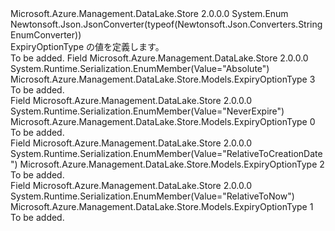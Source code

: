 <Type Name="ExpiryOptionType" FullName="Microsoft.Azure.Management.DataLake.Store.Models.ExpiryOptionType">
  <TypeSignature Language="C#" Value="public enum ExpiryOptionType" />
  <TypeSignature Language="ILAsm" Value=".class public auto ansi sealed ExpiryOptionType extends System.Enum" />
  <TypeSignature Language="DocId" Value="T:Microsoft.Azure.Management.DataLake.Store.Models.ExpiryOptionType" />
  <TypeSignature Language="VB.NET" Value="Public Enum ExpiryOptionType" />
  <TypeSignature Language="F#" Value="type ExpiryOptionType = " />
  <AssemblyInfo>
    <AssemblyName>Microsoft.Azure.Management.DataLake.Store</AssemblyName>
    <AssemblyVersion>2.0.0.0</AssemblyVersion>
  </AssemblyInfo>
  <Base>
    <BaseTypeName>System.Enum</BaseTypeName>
  </Base>
  <Attributes>
    <Attribute>
      <AttributeName>Newtonsoft.Json.JsonConverter(typeof(Newtonsoft.Json.Converters.StringEnumConverter))</AttributeName>
    </Attribute>
  </Attributes>
  <Docs>
    <summary>
            ExpiryOptionType の値を定義します。
            </summary>
    <remarks>To be added.</remarks>
  </Docs>
  <Members>
    <Member MemberName="Absolute">
      <MemberSignature Language="C#" Value="Absolute" />
      <MemberSignature Language="ILAsm" Value=".field public static literal valuetype Microsoft.Azure.Management.DataLake.Store.Models.ExpiryOptionType Absolute = int32(3)" />
      <MemberSignature Language="DocId" Value="F:Microsoft.Azure.Management.DataLake.Store.Models.ExpiryOptionType.Absolute" />
      <MemberSignature Language="VB.NET" Value="Absolute" />
      <MemberSignature Language="F#" Value="Absolute = 3" Usage="Microsoft.Azure.Management.DataLake.Store.Models.ExpiryOptionType.Absolute" />
      <MemberType>Field</MemberType>
      <AssemblyInfo>
        <AssemblyName>Microsoft.Azure.Management.DataLake.Store</AssemblyName>
        <AssemblyVersion>2.0.0.0</AssemblyVersion>
      </AssemblyInfo>
      <Attributes>
        <Attribute>
          <AttributeName>System.Runtime.Serialization.EnumMember(Value="Absolute")</AttributeName>
        </Attribute>
      </Attributes>
      <ReturnValue>
        <ReturnType>Microsoft.Azure.Management.DataLake.Store.Models.ExpiryOptionType</ReturnType>
      </ReturnValue>
      <MemberValue>3</MemberValue>
      <Docs>
        <summary>To be added.</summary>
      </Docs>
    </Member>
    <Member MemberName="NeverExpire">
      <MemberSignature Language="C#" Value="NeverExpire" />
      <MemberSignature Language="ILAsm" Value=".field public static literal valuetype Microsoft.Azure.Management.DataLake.Store.Models.ExpiryOptionType NeverExpire = int32(0)" />
      <MemberSignature Language="DocId" Value="F:Microsoft.Azure.Management.DataLake.Store.Models.ExpiryOptionType.NeverExpire" />
      <MemberSignature Language="VB.NET" Value="NeverExpire" />
      <MemberSignature Language="F#" Value="NeverExpire = 0" Usage="Microsoft.Azure.Management.DataLake.Store.Models.ExpiryOptionType.NeverExpire" />
      <MemberType>Field</MemberType>
      <AssemblyInfo>
        <AssemblyName>Microsoft.Azure.Management.DataLake.Store</AssemblyName>
        <AssemblyVersion>2.0.0.0</AssemblyVersion>
      </AssemblyInfo>
      <Attributes>
        <Attribute>
          <AttributeName>System.Runtime.Serialization.EnumMember(Value="NeverExpire")</AttributeName>
        </Attribute>
      </Attributes>
      <ReturnValue>
        <ReturnType>Microsoft.Azure.Management.DataLake.Store.Models.ExpiryOptionType</ReturnType>
      </ReturnValue>
      <MemberValue>0</MemberValue>
      <Docs>
        <summary>To be added.</summary>
      </Docs>
    </Member>
    <Member MemberName="RelativeToCreationDate">
      <MemberSignature Language="C#" Value="RelativeToCreationDate" />
      <MemberSignature Language="ILAsm" Value=".field public static literal valuetype Microsoft.Azure.Management.DataLake.Store.Models.ExpiryOptionType RelativeToCreationDate = int32(2)" />
      <MemberSignature Language="DocId" Value="F:Microsoft.Azure.Management.DataLake.Store.Models.ExpiryOptionType.RelativeToCreationDate" />
      <MemberSignature Language="VB.NET" Value="RelativeToCreationDate" />
      <MemberSignature Language="F#" Value="RelativeToCreationDate = 2" Usage="Microsoft.Azure.Management.DataLake.Store.Models.ExpiryOptionType.RelativeToCreationDate" />
      <MemberType>Field</MemberType>
      <AssemblyInfo>
        <AssemblyName>Microsoft.Azure.Management.DataLake.Store</AssemblyName>
        <AssemblyVersion>2.0.0.0</AssemblyVersion>
      </AssemblyInfo>
      <Attributes>
        <Attribute>
          <AttributeName>System.Runtime.Serialization.EnumMember(Value="RelativeToCreationDate")</AttributeName>
        </Attribute>
      </Attributes>
      <ReturnValue>
        <ReturnType>Microsoft.Azure.Management.DataLake.Store.Models.ExpiryOptionType</ReturnType>
      </ReturnValue>
      <MemberValue>2</MemberValue>
      <Docs>
        <summary>To be added.</summary>
      </Docs>
    </Member>
    <Member MemberName="RelativeToNow">
      <MemberSignature Language="C#" Value="RelativeToNow" />
      <MemberSignature Language="ILAsm" Value=".field public static literal valuetype Microsoft.Azure.Management.DataLake.Store.Models.ExpiryOptionType RelativeToNow = int32(1)" />
      <MemberSignature Language="DocId" Value="F:Microsoft.Azure.Management.DataLake.Store.Models.ExpiryOptionType.RelativeToNow" />
      <MemberSignature Language="VB.NET" Value="RelativeToNow" />
      <MemberSignature Language="F#" Value="RelativeToNow = 1" Usage="Microsoft.Azure.Management.DataLake.Store.Models.ExpiryOptionType.RelativeToNow" />
      <MemberType>Field</MemberType>
      <AssemblyInfo>
        <AssemblyName>Microsoft.Azure.Management.DataLake.Store</AssemblyName>
        <AssemblyVersion>2.0.0.0</AssemblyVersion>
      </AssemblyInfo>
      <Attributes>
        <Attribute>
          <AttributeName>System.Runtime.Serialization.EnumMember(Value="RelativeToNow")</AttributeName>
        </Attribute>
      </Attributes>
      <ReturnValue>
        <ReturnType>Microsoft.Azure.Management.DataLake.Store.Models.ExpiryOptionType</ReturnType>
      </ReturnValue>
      <MemberValue>1</MemberValue>
      <Docs>
        <summary>To be added.</summary>
      </Docs>
    </Member>
  </Members>
</Type>